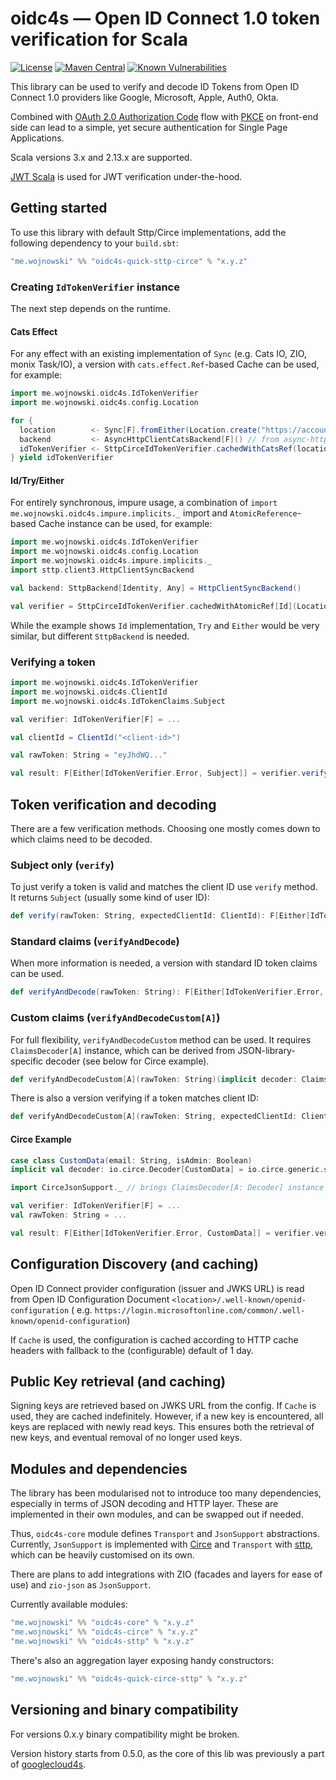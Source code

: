 # oidc4s — Open ID Connect 1.0 token verification for Scala 

[![License](http://img.shields.io/:license-MIT-green.svg)](https://opensource.org/licenses/MIT)
[![Maven Central](https://img.shields.io/maven-central/v/me.wojnowski/oidc4s-core_3.svg?color=blue)](https://search.maven.org/search?q=oidc4s)
[![Known Vulnerabilities](https://snyk.io/test/github/jwojnowski/oidc4s/badge.svg)](https://snyk.io/test/github/jwojnowski/oidc4s)

This library can be used to verify and decode ID Tokens from Open ID Connect 1.0 providers like Google, Microsoft,
Apple, Auth0, Okta.

Combined with [OAuth 2.0 Authorization Code](https://oauth.net/2/grant-types/authorization-code/) flow with [PKCE](https://oauth.net/2/pkce/)
on front-end side can lead to a simple, yet secure authentication for Single Page Applications.

Scala versions 3.x and 2.13.x are supported.

[JWT Scala](https://github.com/jwt-scala/jwt-scala) is used for JWT verification under-the-hood. 

## Getting started

To use this library with default Sttp/Circe implementations, add the following dependency to your `build.sbt`:

```scala
"me.wojnowski" %% "oidc4s-quick-sttp-circe" % "x.y.z"
```

### Creating `IdTokenVerifier` instance

The next step depends on the runtime.

#### Cats Effect

For any effect with an existing implementation of `Sync` (e.g. Cats IO, ZIO, monix Task/IO),
a version with `cats.effect.Ref`-based Cache can be used, for example:

```scala
import me.wojnowski.oidc4s.IdTokenVerifier
import me.wojnowski.oidc4s.config.Location

for {
  location        <- Sync[F].fromEither(Location.create("https://accounts.google.com"))
  backend         <- AsyncHttpClientCatsBackend[F]() // from async-http-client-backend-cats
  idTokenVerifier <- SttpCirceIdTokenVerifier.cachedWithCatsRef(location)(backend)
} yield idTokenVerifier
```

#### Id/Try/Either

For entirely synchronous, impure usage, a combination of `import me.wojnowski.oidc4s.impure.implicits._` import
and `AtomicReference`-based Cache instance can be used, for example:

```scala
import me.wojnowski.oidc4s.IdTokenVerifier
import me.wojnowski.oidc4s.config.Location
import me.wojnowski.oidc4s.impure.implicits._
import sttp.client3.HttpClientSyncBackend

val backend: SttpBackend[Identity, Any] = HttpClientSyncBackend()

val verifier = SttpCirceIdTokenVerifier.cachedWithAtomicRef[Id](Location.unsafeCreate("https://accounts.google.com"))(backend)
```

While the example shows `Id` implementation, `Try` and `Either` would be very similar, but different
`SttpBackend` is needed.

### Verifying a token

```scala
import me.wojnowski.oidc4s.IdTokenVerifier
import me.wojnowski.oidc4s.ClientId
import me.wojnowski.oidc4s.IdTokenClaims.Subject

val verifier: IdTokenVerifier[F] = ...

val clientId = ClientId("<client-id>")

val rawToken: String = "eyJhdWQ..."

val result: F[Either[IdTokenVerifier.Error, Subject]] = verifier.verify(rawToken, clientId)
```

## Token verification and decoding

There are a few verification methods. Choosing one mostly comes down to which claims need to be decoded.

### Subject only (`verify`)
To just verify a token is valid and matches the client ID use `verify` method. It returns `Subject` (usually some kind of user ID):

```scala
def verify(rawToken: String, expectedClientId: ClientId): F[Either[IdTokenVerifier.Error, IdTokenClaims.Subject]]
```

### Standard claims (`verifyAndDecode`)
When more information is needed, a version with standard ID token claims can be used.

```scala
def verifyAndDecode(rawToken: String): F[Either[IdTokenVerifier.Error, IdTokenClaims]]
```

### Custom claims (`verifyAndDecodeCustom[A]`)
For full flexibility, `verifyAndDecodeCustom` method can be used. It requires `ClaimsDecoder[A]` instance, which
can be derived from JSON-library-specific decoder (see below for Circe example). 

```scala
def verifyAndDecodeCustom[A](rawToken: String)(implicit decoder: ClaimsDecoder[A]): F[Either[IdTokenVerifier.Error, A]]
```
There is also a version verifying if a token matches client ID:
```scala
def verifyAndDecodeCustom[A](rawToken: String, expectedClientId: ClientId)(implicit decoder: ClaimsDecoder[A]): F[Either[IdTokenVerifier.Error, A]]
```
#### Circe Example
```scala
case class CustomData(email: String, isAdmin: Boolean)
implicit val decoder: io.circe.Decoder[CustomData] = io.circe.generic.semiauto.deriveDecoder

import CirceJsonSupport._ // brings ClaimsDecoder[A: Decoder] instance into scope

val verifier: IdTokenVerifier[F] = ...
val rawToken: String = ...

val result: F[Either[IdTokenVerifier.Error, CustomData]] = verifier.verifyAndDecodeCustom[CustomData](rawToken)

```


## Configuration Discovery (and caching)

Open ID Connect provider configuration (issuer and JWKS URL) is read from Open ID Configuration Document
`<location>/.well-known/openid-configuration` (
e.g. `https://login.microsoftonline.com/common/.well-known/openid-configuration`)

If `Cache` is used, the configuration is cached according to HTTP cache headers with fallback
to the (configurable) default of 1 day.

## Public Key retrieval (and caching)

Signing keys are retrieved based on JWKS URL from the config. If `Cache` is used, they are cached indefinitely.
However, if a new key is encountered, all keys are replaced with newly read keys. This ensures both the
retrieval of new keys, and eventual removal of no longer used keys.

## Modules and dependencies

The library has been modularised not to introduce too many dependencies, especially in terms
of JSON decoding and HTTP layer. These are implemented in their own modules, and can be swapped out
if needed.

Thus, `oidc4s-core` module defines `Transport` and `JsonSupport` abstractions. Currently, `JsonSupport`
is implemented with [Circe](https://github.com/circe/circe) and `Transport`
with [sttp](https://github.com/softwaremill/sttp), which can be heavily customised on its own.

There are plans to add integrations with ZIO (facades and layers for ease of use) and `zio-json`
as `JsonSupport`.

Currently available modules:

```scala
"me.wojnowski" %% "oidc4s-core" % "x.y.z"
"me.wojnowski" %% "oidc4s-circe" % "x.y.z"
"me.wojnowski" %% "oidc4s-sttp" % "x.y.z"
```

There's also an aggregation layer exposing handy constructors:

```scala
"me.wojnowski" %% "oidc4s-quick-circe-sttp" % "x.y.z"
```

## Versioning and binary compatibility
For versions 0.x.y binary compatibility might be broken.

Version history starts from 0.5.0, as the core of this lib was previously a part of [googlecloud4s](https://github.com/jwojnowski/googlecloud4s).
